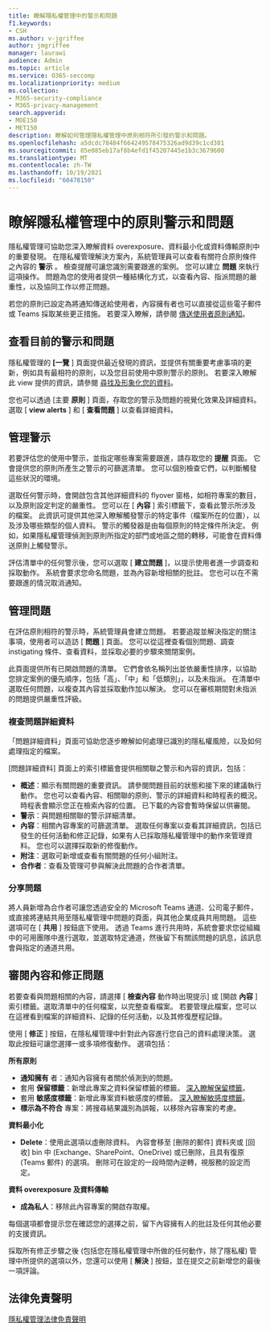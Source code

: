 ```yaml
---
title: 瞭解隱私權管理中的警示和問題
f1.keywords:
- CSH
ms.author: v-jgriffee
author: jmgriffee
manager: laurawi
audience: Admin
ms.topic: article
ms.service: O365-seccomp
ms.localizationpriority: medium
ms.collection:
- M365-security-compliance
- M365-privacy-management
search.appverid:
- MOE150
- MET150
description: 瞭解如何管理隱私權管理中原則相符所引發的警示和問題。
ms.openlocfilehash: a5dcdc78484f664249578475326ad9d39c1cd381
ms.sourcegitcommit: 85e085eb17af8b4efd1f45207445e1b3c3679600
ms.translationtype: MT
ms.contentlocale: zh-TW
ms.lasthandoff: 10/19/2021
ms.locfileid: "60478150"
---
```

# <a name="understand-policy-alerts-and-issues-in-privacy-management"></a>瞭解隱私權管理中的原則警示和問題

隱私權管理可協助您深入瞭解資料 overexposure、資料最小化或資料傳輸原則中的重要發現。 在隱私權管理解決方案內，系統管理員可以查看有關符合原則條件之內容的 **警示** 。 檢查提醒可讓您識別需要跟進的案例。 您可以建立 **問題** 來執行這項操作。 問題為您的使用者提供一種結構化方式，以查看內容、指派問題的嚴重性，以及協同工作以修正問題。

若您的原則已設定為將通知傳送給使用者，內容擁有者也可以直接從這些電子郵件或 Teams 採取某些更正措施。 若要深入瞭解，請參閱 [傳送使用者原則通知](privacy-management-policies-notifications.md)。

## <a name="view-current-alerts-and-issues"></a>查看目前的警示和問題

隱私權管理的 **[一覽** ] 頁面提供最近發現的資訊，並提供有關重要考慮事項的更新，例如具有最相符的原則，以及您目前使用中原則警示的原則。 若要深入瞭解此 view 提供的資訊，請參閱 [尋找及形象化您的資料](privacy-management-data-profile.md)。

您也可以透過 [主要 **原則** ] 頁面，存取您的警示及問題的視覺化效果及詳細資料。 選取 [ **view alerts** ] 和 [ **查看問題** ] 以查看詳細資料。

## <a name="manage-alerts"></a>管理警示

若要評估您的使用中警示，並指定哪些專案需要跟進，請存取您的 **提醒** 頁面。 它會提供您的原則所產生之警示的可篩選清單。 您可以個別檢查它們，以判斷觸發這些狀況的環境。

選取任何警示時，會開啟包含其他詳細資料的 flyover 窗格，如相符專案的數目，以及原則設定判定的嚴重性。 您可以在 [ **內容** ] 索引標籤下，查看此警示所涉及的檔案。 此資訊可提供其他深入瞭解觸發警示的特定事件（檔案所在的位置），以及涉及哪些類型的個人資料。 警示的觸發器是由每個原則的特定條件所決定。 例如，如果隱私權管理偵測到原則所指定的部門或地區之間的轉移，可能會在資料傳送原則上觸發警示。

評估清單中的任何警示後，您可以選取 [ **建立問題** ]，以提示使用者進一步調查和採取動作。 系統會要求您命名問題，並為內容新增相關的批註。 您也可以在不需要跟進的情況取消通知。

## <a name="manage-issues"></a>管理問題

在評估原則相符的警示時，系統管理員會建立問題。 若要追蹤並解決指定的關注事項，使用者可以造訪 [ **問題** ] 頁面。 您可以從這裡查看個別問題、調查 instigating 條件、查看資料，並採取必要的步驟來關閉案例。

此頁面提供所有已開啟問題的清單。 它們會依名稱列出並依嚴重性排序，以協助您排定案例的優先順序，包括「高」、「中」和「低類別」，以及未指派。 在清單中選取任何問題，以複查其內容並採取動作加以解決。 您可以在審核期間對未指派的問題提供嚴重性評級。

### <a name="review-issue-details"></a>複查問題詳細資料

「問題詳細資料」頁面可協助您逐步瞭解如何處理已識別的隱私權風險，以及如何處理指定的檔案。

[問題詳細資料] 頁面上的索引標籤會提供相關聯之警示和內容的資訊，包括：

- **概述**：顯示有關問題的重要資訊。 請參閱問題目前的狀態和接下來的建議執行動作。 您也可以查看內容、相關聯的原則、警示的詳細資料和時程表的概況。 時程表會顯示您正在檢索內容的位置。 已下載的內容會暫時保留以供審閱。
- **警示**：與問題相關聯的警示詳細清單。
- **內容**：相關內容專案的可篩選清單。 選取任何專案以查看其詳細資訊，包括已發生的任何活動和修正記錄，如果有人已採取隱私權管理中的動作來管理資料。 您也可以選擇採取新的修復動作。
- **附注**：選取可新增或查看有關問題的任何小組附注。
- **合作者**：查看及管理可參與解決此問題的合作者清單。

### <a name="share-the-issue"></a>分享問題

將人員新增為合作者可讓您透過安全的 Microsoft Teams 通道、公司電子郵件，或直接將連結共用至隱私權管理中問題的頁面，與其他企業成員共用問題。 這些選項可在 [ **共用** ] 按鈕底下使用。 透過 Teams 進行共用時，系統會要求您從組織中的可用團隊中進行選取，並選取特定通道，然後留下有關該問題的訊息，該訊息會與指定的通道共用。

## <a name="review-content-and-remediate-issues"></a>審閱內容和修正問題

若要查看與問題相關的內容，請選擇 [ **檢查內容** 動作時出現提示] 或 [開啟 **內容** ] 索引標籤。選取清單中的任何檔案，以完整查看檔案。 若要管理此檔案，您可以在這裡看到檔案的詳細資料、記錄的任何活動，以及其修復歷程記錄。

使用 [ **修正** ] 按鈕，在隱私權管理中針對此內容進行您自己的資料處理決策。 選取此按鈕可讓您選擇一或多項修復動作。 選項包括：

**所有原則**

- **通知擁有** 者：通知內容擁有者關於偵測到的問題。
- 套用 **保留標籤**：新增此專案之資料保留標籤的標籤。 [深入瞭解保留標籤](/microsoft-365/compliance/create-apply-retention-labels)。
- 套用 **敏感度標籤**：新增此專案資料敏感度的標籤。 [深入瞭解敏感度標籤](/microsoft-365/compliance/sensitivity-labels)。
- **標示為不符合** 專案：將搜尋結果識別為誤報，以移除內容專案的考慮。

**資料最小化**

- **Delete**：使用此選項以虛刪除資料。 內容會移至 [刪除的郵件] 資料夾或 [回收] bin 中 (Exchange、SharePoint、OneDrive) 或已刪除，且具有復原 (Teams 郵件) 的選項。 刪除可在設定的一段時間內逆轉，視服務的設定而定。

**資料 overexposure 及資料傳輸**

- **成為私人**：移除此內容專案的開啟存取權。

每個選項都會提示您在確認您的選擇之前，留下內容擁有人的批註及任何其他必要的支援資訊。

採取所有修正步驟之後 (包括您在隱私權管理中所做的任何動作，除了隱私權) 管理中所提供的選項以外，您還可以使用 [ **解決** ] 按鈕，並在提交之前新增您的最後一項評論。

## <a name="legal-disclaimer"></a>法律免責聲明

[隱私權管理法律免責聲明](privacy-management-disclaimer.md)
